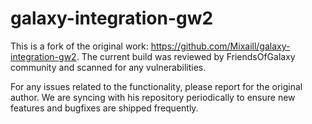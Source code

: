 # galaxy-integration-gw2

This is a fork of the original work: https://github.com/Mixaill/galaxy-integration-gw2. The current build was reviewed by FriendsOfGalaxy community and scanned for any vulnerabilities.

For any issues related to the functionality, please report for the original author. We are syncing with his repository periodically to ensure new features and bugfixes are shipped frequently.
